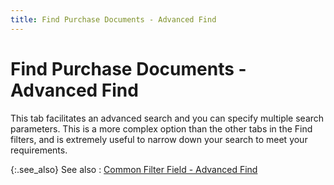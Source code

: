 ```yaml
---
title: Find Purchase Documents - Advanced Find
---
```


# Find Purchase Documents - Advanced Find


This tab facilitates an advanced search and you can specify multiple search parameters. This is a more complex option than the other tabs in the Find filters, and is extremely useful to narrow down your search to meet your requirements.


{:.see_also}
See also
: [Common Filter Field - Advanced Find]({{site.wwe_chm}}/advanced-options/find-function/advanced_find_wwe_find_filter.html)
